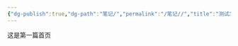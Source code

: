 ```yaml
---
{"dg-publish":true,"dg-path":"笔记/","permalink":"/笔记//","title":"测试发布首页","tags":["测试笔记","gardenEntry"]}
---
```


这是第一篇首页